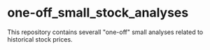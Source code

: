 # one-off_small_stock_analyses
This repository contains severall "one-off" small analyses related to historical stock prices.
